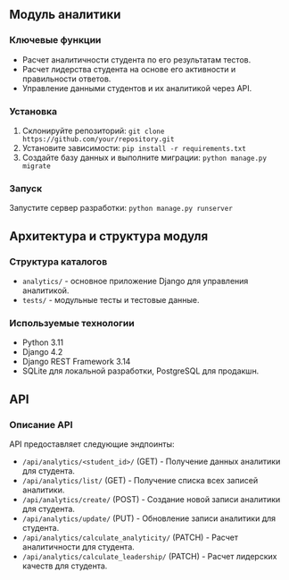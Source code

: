 ## Модуль аналитики
### Ключевые функции
- Расчет аналитичности студента по его результатам тестов.
- Расчет лидерства студента на основе его активности и правильности ответов.
- Управление данными студентов и их аналитикой через API.

### Установка
1. Склонируйте репозиторий: `git clone https://github.com/your/repository.git`
2. Установите зависимости: `pip install -r requirements.txt`
3. Создайте базу данных и выполните миграции: `python manage.py migrate`

### Запуск
Запустите сервер разработки: `python manage.py runserver`

## Архитектура и структура модуля
### Структура каталогов
- `analytics/` - основное приложение Django для управления аналитикой.
- `tests/` - модульные тесты и тестовые данные.

### Используемые технологии
- Python 3.11
- Django 4.2
- Django REST Framework 3.14
- SQLite для локальной разработки, PostgreSQL для продакшн.

## API
### Описание API
API предоставляет следующие эндпоинты:
- `/api/analytics/<student_id>/` (GET) - Получение данных аналитики для студента.
- `/api/analytics/list/` (GET) - Получение списка всех записей аналитики.
- `/api/analytics/create/` (POST) - Создание новой записи аналитики для студента.
- `/api/analytics/update/` (PUT) - Обновление записи аналитики для студента.
- `/api/analytics/calculate_analyticity/` (PATCH) - Расчет аналитичности для студента.
- `/api/analytics/calculate_leadership/` (PATCH) - Расчет лидерских качеств для студента.